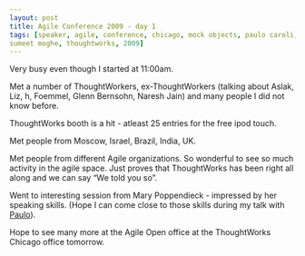```yaml
---
layout: post
title: Agile Conference 2009 - day 1
tags: [speaker, agile, conference, chicago, mock objects, paulo caroli,
sumeet moghe, thoughtworks, 2009]
---
```


Very busy even though I started at 11:00am.

Met a number of ThoughtWorkers, ex-ThoughtWorkers (talking about Aslak, Liz, h, Foemmel, Glenn Bernsohn, Naresh Jain) and many people I did not know before.

ThoughtWorks booth is a hit - atleast 25 entries for the free ipod touch.

Met people from Moscow, Israel, Brazil, India, UK.

Met people from different Agile organizations. So wonderful to see so much activity in the agile space. Just proves that ThoughtWorks has been right all along and we can say “We told you so”.

Went to interesting session from Mary Poppendieck - impressed by her speaking
skills. (Hope I can come close to those skills during my talk with <a href="http://www.caroli.org"/>Paulo</a>).

Hope to see many more at the Agile Open office at the ThoughtWorks Chicago office tomorrow.
